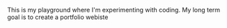 This is my playground where I'm experimenting with coding. My long term goal is to create a portfolio webiste
